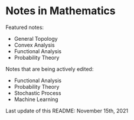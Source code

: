 # Notes in Mathematics

Featured notes:
* General Topology
* Convex Analysis
* Functional Analysis
* Probability Theory

Notes that are being actively edited:
* Functional Analysis
* Probability Theory
* Stochastic Process
* Machine Learning

Last update of this README: November 15th, 2021
